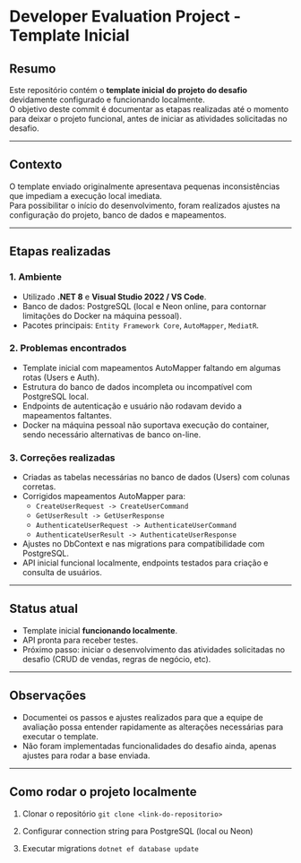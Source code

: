# Developer Evaluation Project - Template Inicial

## Resumo
Este repositório contém o **template inicial do projeto do desafio** devidamente configurado e funcionando localmente.  
O objetivo deste commit é documentar as etapas realizadas até o momento para deixar o projeto funcional, antes de iniciar as atividades solicitadas no desafio.

---

## Contexto
O template enviado originalmente apresentava pequenas inconsistências que impediam a execução local imediata.  
Para possibilitar o início do desenvolvimento, foram realizados ajustes na configuração do projeto, banco de dados e mapeamentos.

---

## Etapas realizadas

### 1. Ambiente
- Utilizado **.NET 8** e **Visual Studio 2022 / VS Code**.
- Banco de dados: PostgreSQL (local e Neon online, para contornar limitações do Docker na máquina pessoal).
- Pacotes principais: `Entity Framework Core`, `AutoMapper`, `MediatR`.

### 2. Problemas encontrados
- Template inicial com mapeamentos AutoMapper faltando em algumas rotas (Users e Auth).
- Estrutura do banco de dados incompleta ou incompatível com PostgreSQL local.
- Endpoints de autenticação e usuário não rodavam devido a mapeamentos faltantes.
- Docker na máquina pessoal não suportava execução do container, sendo necessário alternativas de banco on-line.

### 3. Correções realizadas
- Criadas as tabelas necessárias no banco de dados (Users) com colunas corretas.
- Corrigidos mapeamentos AutoMapper para:
  - `CreateUserRequest -> CreateUserCommand`
  - `GetUserResult -> GetUserResponse`
  - `AuthenticateUserRequest -> AuthenticateUserCommand`
  - `AuthenticateUserResult -> AuthenticateUserResponse`
- Ajustes no DbContext e nas migrations para compatibilidade com PostgreSQL.
- API inicial funcional localmente, endpoints testados para criação e consulta de usuários.

---

## Status atual
- Template inicial **funcionando localmente**.
- API pronta para receber testes.
- Próximo passo: iniciar o desenvolvimento das atividades solicitadas no desafio (CRUD de vendas, regras de negócio, etc).

---

## Observações
- Documentei os passos e ajustes realizados para que a equipe de avaliação possa entender rapidamente as alterações necessárias para executar o template.
- Não foram implementadas funcionalidades do desafio ainda, apenas ajustes para rodar a base enviada.

---

## Como rodar o projeto localmente
1. Clonar o repositório
`git clone <link-do-repositorio>`

2. Configurar connection string para PostgreSQL (local ou Neon)

3. Executar migrations
`dotnet ef database update`
